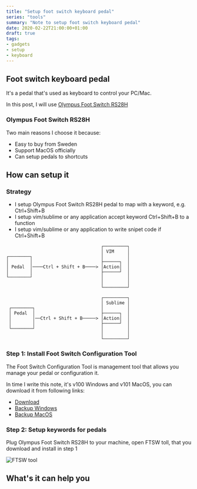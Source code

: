 ```yaml
---
title: "Setup foot switch keyboard pedal"
series: "tools"
summary: "Note to setup foot switch keyboard pedal"
date: 2020-02-22T21:00:00+01:00
draft: true
tags:
- gadgets
- setup
- keyboard
---
```


## Foot switch keyboard pedal

It's a pedal that's used as keyboard to control your PC/Mac.

In this post, I will use [Olympus Foot Switch RS28H](https://www.olympus.co.uk/site/en/a/audio_accessories/accessories_professional_dictation/hand_foot_controls/rs28h_footswitch/index.html)

### Olympus Foot Switch RS28H

Two main reasons I choose it because:

 - Easy to buy from Sweden
 - Support MacOS officially 
 - Can setup pedals to shortcuts

## How can setup it

### Strategy

 - I setup Olympus Foot Switch RS28H pedal to map with a keyword, e.g. Ctrl+Shift+B
 - I setup vim/sublime or any application accept keyword Ctrl+Shift+B to a function
 - I setup vim/sublime or any application to write snipet code if Ctrl+Shift+B

```
                                    ┌─────────┐
                                    │ VIM     │
┌────────┐                          │         │
│        │                          ├──────┐  │
│ Pedal  │────Ctrl + Shift + B────> │Action│  │
│        │                          ├──────┘  │
└────────┘                          │         │
                                    │         │
                                    └─────────┘

                                    ┌─────────┐
                                    │ Sublime │
 ┌────────┐                         │         │
 │ Pedal  │                         ├──────┐  │
 │        │──Ctrl + Shift + B─────> │Action│  │
 │        │                         ├──────┘  │
 └────────┘                         │         │
                                    │         │
                                    └─────────┘
```

### Step 1: Install Foot Switch Configuration Tool

The Foot Switch Configuration Tool is management tool that allows you manage your pedal or configuration it.

In time I write this note, it's v100 Windows and v101 MacOS, you can download it from following links:
 - [Download](https://dl-support.olympus-imaging.com/odms_download/ftsw_configuration_tool/en/)
 - [Backup Windows](/files/foot-switch-keyboard-pedal/FTSW_tool_win_V100.zip)
 - [Backup MacOS](/files/foot-switch-keyboard-pedal/FTSW_tool_mac_V101.zip)

### Step 2: Setup keywords for pedals

Plug Olympus Foot Switch RS28H to your machine, open FTSW toll, that you download and install in step 1 

![FTSW tool](/images/foot-switch-keyboard-pedal/ftsw.png)

## What's it can help you
